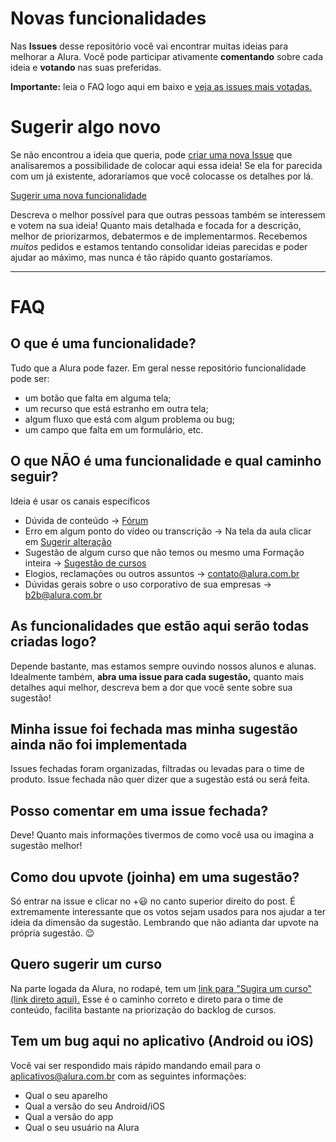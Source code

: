 # Novas funcionalidades

Nas **Issues** desse repositório você vai encontrar muitas ideias para melhorar a Alura. Você pode participar ativamente **comentando** sobre cada ideia e **votando** nas suas preferidas.

**Importante:** leia o FAQ logo aqui em baixo e [veja as issues mais votadas.](https://github.com/caelum/alura-funcionalidades/issues?utf8=%E2%9C%93&q=is%3Aissue+is%3Aopen+sort%3Areactions-%2B1-desc+)

# Sugerir algo novo

Se não encontrou a ideia que queria, pode [criar uma nova Issue](https://github.com/caelum/alura-funcionalidades/issues/new?assignees=&labels=sugest%C3%A3o&template=sugira-uma-nova-funcionalidade.md&title=) que analisaremos a possibilidade de colocar aqui essa ideia! Se ela for parecida com um já existente, adoraríamos que você colocasse os detalhes por lá.

[Sugerir uma nova funcionalidade](https://github.com/caelum/alura-funcionalidades/issues/new?assignees=&labels=sugest%C3%A3o&template=sugira-uma-nova-funcionalidade.md&title=)

Descreva o melhor possível para que outras pessoas também se interessem e votem na sua ideia!  Quanto mais detalhada e focada for a descrição, melhor de priorizarmos, debatermos e de implementarmos. Recebemos *muitos* pedidos e estamos tentando consolidar ideias parecidas e poder ajudar ao máximo, mas nunca é tão rápido quanto gostaríamos.

---

# FAQ

## O que é uma funcionalidade?

Tudo que a Alura pode fazer. Em geral nesse repositório funcionalidade pode ser:
- um botão que falta em alguma tela;
- um recurso que está estranho em outra tela;
- algum fluxo que está com algum problema ou bug;
- um campo que falta em um formulário, etc.

## O que NÃO é uma funcionalidade e qual caminho seguir?

Ideia é usar os canais específicos 
 - Dúvida de conteúdo -> [Fórum](https://cursos.alura.com.br/forum/todos/1)
 - Erro em algum ponto do vídeo ou transcrição -> Na tela da aula clicar em [Sugerir alteração](https://user-images.githubusercontent.com/5431347/88174122-1d2d6c00-cbfa-11ea-87dc-1c637175cc75.png)
 - Sugestão de algum curso que não temos ou mesmo uma Formação inteira -> [Sugestão de cursos](https://docs.google.com/forms/d/e/1FAIpQLScwKyaSvuFXK9SmMJoLPuYAS2qD_XAAnZPxMZij9qVeflbhBg/viewform)
 - Elogios, reclamações ou outros assuntos -> contato@alura.com.br
 - Dúvidas gerais sobre o uso corporativo de sua empresas -> b2b@alura.com.br

## As funcionalidades que estão aqui serão todas criadas logo?

Depende bastante, mas estamos sempre ouvindo nossos alunos e alunas. Idealmente também, **abra uma issue para cada sugestão,** quanto mais detalhes aqui melhor, descreva bem a dor que você sente sobre sua sugestão!


## Minha issue foi fechada mas minha sugestão ainda não foi implementada

Issues fechadas foram organizadas, filtradas ou levadas para o time de produto. Issue fechada não quer dizer que a sugestão está ou será feita.

## Posso comentar em uma issue fechada?

Deve! Quanto mais informações tivermos de como você usa ou imagina a sugestão melhor!

## Como dou upvote (joinha) em uma sugestão?

Só entrar na issue e clicar no +😃 no canto superior direito do post. É extremamente interessante que os votos sejam usados para nos ajudar a ter ideia da dimensão da sugestão. Lembrando que não adianta dar upvote na própria sugestão. 😉

## Quero sugerir um **curso**
Na parte logada da Alura, no rodapé, tem um [link para "Sugira um curso" (link direto aqui).](https://docs.google.com/forms/d/e/1FAIpQLScwKyaSvuFXK9SmMJoLPuYAS2qD_XAAnZPxMZij9qVeflbhBg/viewform) Esse é o caminho correto e direto para o time de conteúdo, facilita bastante na priorização do backlog de cursos.

## Tem um bug aqui no aplicativo (Android ou iOS)
Você vai ser respondido mais rápido mandando email para o aplicativos@alura.com.br com as seguintes informações:
- Qual o seu aparelho
- Qual a versão do seu Android/iOS
- Qual a versão do app
- Qual o seu usuário na Alura


